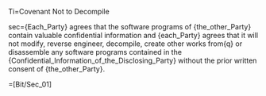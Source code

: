 Ti=Covenant Not to Decompile

sec={Each_Party} agrees that the software programs of {the_other_Party} contain valuable confidential information and {each_Party} agrees that it will not modify, reverse engineer, decompile, create other works from{q} or disassemble any software programs contained in the {Confidential_Information_of_the_Disclosing_Party} without the prior written consent of {the_other_Party}.

=[Bit/Sec_01]